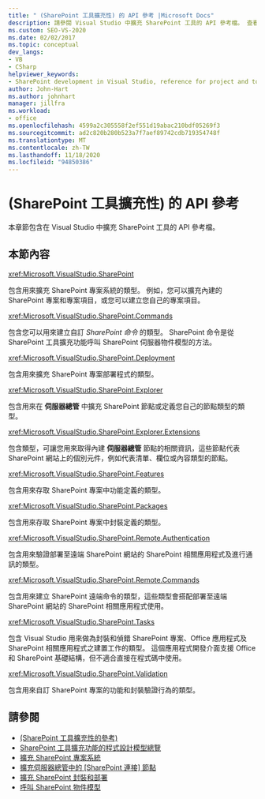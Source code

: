 ```yaml
---
title: " (SharePoint 工具擴充性) 的 API 參考 |Microsoft Docs"
description: 請參閱 Visual Studio 中擴充 SharePoint 工具的 API 參考檔。 查看相關命名空間的清單，例如 VisualStudio。
ms.custom: SEO-VS-2020
ms.date: 02/02/2017
ms.topic: conceptual
dev_langs:
- VB
- CSharp
helpviewer_keywords:
- SharePoint development in Visual Studio, reference for project and tools extensibility
author: John-Hart
ms.author: johnhart
manager: jillfra
ms.workload:
- office
ms.openlocfilehash: 4599a2c305558f2ef551d19abac210bdf05269f3
ms.sourcegitcommit: ad2c820b280b523a7f7aef89742cdb719354748f
ms.translationtype: MT
ms.contentlocale: zh-TW
ms.lasthandoff: 11/18/2020
ms.locfileid: "94850386"
---
```

# <a name="api-reference-sharepoint-tools-extensibility"></a> (SharePoint 工具擴充性) 的 API 參考
  本章節包含在 Visual Studio 中擴充 SharePoint 工具的 API 參考檔。

## <a name="in-this-section"></a>本節內容
 <xref:Microsoft.VisualStudio.SharePoint>

 包含用來擴充 SharePoint 專案系統的類型。 例如，您可以擴充內建的 SharePoint 專案和專案項目，或您可以建立您自己的專案項目。

 <xref:Microsoft.VisualStudio.SharePoint.Commands>

 包含您可以用來建立自訂 *SharePoint 命令* 的類型。 SharePoint 命令是從 SharePoint 工具擴充功能呼叫 SharePoint 伺服器物件模型的方法。

 <xref:Microsoft.VisualStudio.SharePoint.Deployment>

 包含用來擴充 SharePoint 專案部署程式的類型。

 <xref:Microsoft.VisualStudio.SharePoint.Explorer>

 包含用來在 **伺服器總管** 中擴充 SharePoint 節點或定義您自己的節點類型的類型。

 <xref:Microsoft.VisualStudio.SharePoint.Explorer.Extensions>

 包含類型，可讓您用來取得內建 **伺服器總管** 節點的相關資訊，這些節點代表 SharePoint 網站上的個別元件，例如代表清單、欄位或內容類型的節點。

 <xref:Microsoft.VisualStudio.SharePoint.Features>

 包含用來存取 SharePoint 專案中功能定義的類型。

 <xref:Microsoft.VisualStudio.SharePoint.Packages>

 包含用來存取 SharePoint 專案中封裝定義的類型。

 <xref:Microsoft.VisualStudio.SharePoint.Remote.Authentication>

 包含用來驗證部署至遠端 SharePoint 網站的 SharePoint 相關應用程式及進行通訊的類型。

 <xref:Microsoft.VisualStudio.SharePoint.Remote.Commands>

 包含用來建立 SharePoint 遠端命令的類型，這些類型會搭配部署至遠端 SharePoint 網站的 SharePoint 相關應用程式使用。

 <xref:Microsoft.VisualStudio.SharePoint.Tasks>

 包含 Visual Studio 用來做為封裝和偵錯 SharePoint 專案、Office 應用程式及 SharePoint 相關應用程式之建置工作的類型。 這個應用程式開發介面支援 Office 和 SharePoint 基礎結構，但不適合直接在程式碼中使用。

 <xref:Microsoft.VisualStudio.SharePoint.Validation>

 包含用來自訂 SharePoint 專案的功能和封裝驗證行為的類型。

## <a name="see-also"></a>請參閱
- [&#40;SharePoint 工具擴充性的參考&#41;](../sharepoint/reference-sharepoint-tools-extensibility.md)
- [SharePoint 工具擴充功能的程式設計模型總覽](../sharepoint/overview-of-the-programming-model-of-sharepoint-tools-extensions.md)
- [擴充 SharePoint 專案系統](../sharepoint/extending-the-sharepoint-project-system.md)
- [擴充伺服器總管中的 [SharePoint 連接] 節點](../sharepoint/extending-the-sharepoint-connections-node-in-server-explorer.md)
- [擴充 SharePoint 封裝和部署](../sharepoint/extending-sharepoint-packaging-and-deployment.md)
- [呼叫 SharePoint 物件模型](../sharepoint/calling-into-the-sharepoint-object-models.md)
